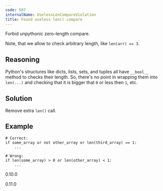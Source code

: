 ```yaml
---
code: 507
internalName: UselessLenCompareViolation
title: Found useless len() compare
---
```


Forbid unpythonic zero-length compare.

Note, that we allow to check arbitrary length, like `len(arr) == 3`.

## Reasoning
Python's structures like dicts, lists, sets, and tuples all have
`__bool__` method to checks their length. So, there's no point in
wrapping them into `len(...)` and checking that it is bigger that
`0` or less then `1`, etc.

## Solution
Remove extra `len()` call.

## Example

    # Correct:
    if some_array or not other_array or len(third_array) == 1:
        ...
    
    # Wrong:
    if len(some_array) > 0 or len(other_array) < 1:
        ...

<div class="versionadded">

0.10.0

</div>

<div class="versionchanged">

0.11.0

</div>